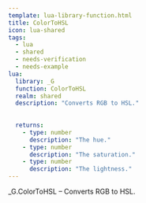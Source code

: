 ```yaml
---
template: lua-library-function.html
title: ColorToHSL
icon: lua-shared
tags:
  - lua
  - shared
  - needs-verification
  - needs-example
lua:
  library: _G
  function: ColorToHSL
  realm: shared
  description: "Converts RGB to HSL."
  
  
  returns:
    - type: number
      description: "The hue."
    - type: number
      description: "The saturation."
    - type: number
      description: "The lightness."
---
```


<div class="lua__search__keywords">
_G.ColorToHSL &#x2013; Converts RGB to HSL.
</div>

